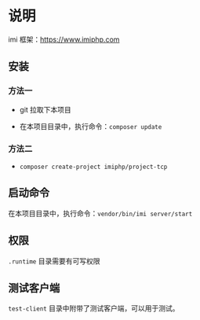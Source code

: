 # 说明

imi 框架：https://www.imiphp.com

## 安装

### 方法一

* git 拉取下本项目

* 在本项目目录中，执行命令：`composer update`

### 方法二

* `composer create-project imiphp/project-tcp`

## 启动命令

在本项目目录中，执行命令：`vendor/bin/imi server/start`

## 权限

`.runtime` 目录需要有可写权限

## 测试客户端

`test-client` 目录中附带了测试客户端，可以用于测试。
